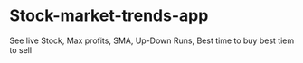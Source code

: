 # Stock-market-trends-app
See live Stock, Max profits, SMA, Up-Down Runs, Best time to buy best tiem to sell
